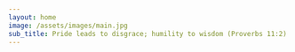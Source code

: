 ```yaml
---
layout: home
image: /assets/images/main.jpg
sub_title: Pride leads to disgrace; humility to wisdom (Proverbs 11:2).
---
```

